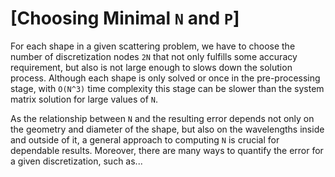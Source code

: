 # [Choosing Minimal `N` and `P`]
For each shape in a given scattering problem, we have to choose the number of
discretization nodes `2N` that not only fulfills some accuracy requirement, but
also is not large enough to slows down the solution process. Although each shape
is only solved or once in the pre-processing stage, with ``O(N^3)`` time
complexity this stage can be slower than the system matrix solution for large
values of `N`.

As the relationship between `N` and the resulting error depends not only on the
geometry and diameter of the shape,
but also on the wavelengths inside and outside of it,
a general approach to computing `N` is crucial for dependable results.
Moreover, there are many ways to quantify the error for a given discretization,
such as...
